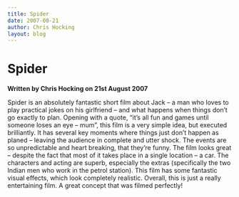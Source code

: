 ```yaml
---
title: Spider
date: 2007-08-21
author: Chris Hocking
layout: blog
---
```

# Spider

**Written by Chris Hocking on 21st August 2007**

Spider is an absolutely fantastic short film about Jack – a man who loves to play practical jokes on his girlfriend – and what happens when things don’t go exactly to plan. Opening with a quote, “it’s all fun and games until someone loses an eye – mum”, this film is a very simple idea, but executed brilliantly. It has several key moments where things just don’t happen as planed – leaving the audience in complete and utter shock. The events are so unpredictable and heart breaking, that they’re funny. The film looks great – despite the fact that most of it takes place in a single location – a car. The characters and acting are superb, especially the extras (specifically the two Indian men who work in the petrol station). This film has some fantastic visual effects, which look completely realistic. Overall, this is just a really entertaining film. A great concept that was filmed perfectly!